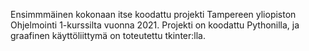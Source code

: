 Ensimmmäinen kokonaan itse koodattu projekti Tampereen yliopiston Ohjelmointi 1-kurssilta vuonna 2021.
Projekti on koodattu Pythonilla, ja graafinen käyttöliittymä on toteutettu tkinter:lla.
